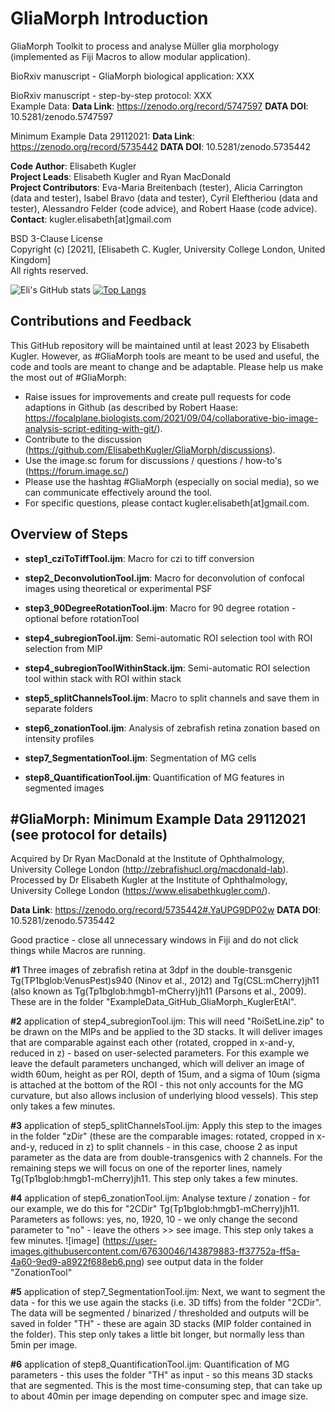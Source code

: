 # GliaMorph Introduction

GliaMorph Toolkit to process and analyse Müller glia morphology (implemented as Fiji Macros to allow modular application).

BioRxiv manuscript - GliaMorph biological application: XXX

BioRxiv manuscript - step-by-step protocol: XXX <br/>
Example Data: **Data Link**: https://zenodo.org/record/5747597 **DATA DOI**: 10.5281/zenodo.5747597

Minimum Example Data 29112021: **Data Link**: https://zenodo.org/record/5735442 **DATA DOI**: 10.5281/zenodo.5735442

**Code Author**: Elisabeth Kugler <br/>
**Project Leads**: Elisabeth Kugler and Ryan MacDonald <br/>
**Project Contributors**: Eva-Maria Breitenbach (tester), Alicia Carrington (data and tester), Isabel Bravo (data and tester), Cyril Eleftheriou (data and tester), Alessandro Felder (code advice), and Robert Haase (code advice). <br/>
**Contact**: kugler.elisabeth[at]gmail.com<br/>

BSD 3-Clause License <br/>
Copyright (c) [2021], [Elisabeth C. Kugler, University College London, United Kingdom] <br/>
All rights reserved.

![Eli's GitHub stats](https://github-readme-stats.vercel.app/api?username=ElisabethKugler&show_icons=true)
[![Top Langs](https://github-readme-stats.vercel.app/api/top-langs/?username=ElisabethKugler&layout=compact)](https://github.com/ElisabethKugler/github-readme-stats)


## Contributions and Feedback
This GitHub repository will be maintained until at least 2023 by Elisabeth Kugler. However, as #GliaMorph tools are meant to be used and useful, the code and tools are meant to change and be adaptable. Please help us make the most out of #GliaMorph:

- Raise issues for improvements and create pull requests for code adaptions in Github (as described by Robert Haase: https://focalplane.biologists.com/2021/09/04/collaborative-bio-image-analysis-script-editing-with-git/).
- Contribute to the discussion (https://github.com/ElisabethKugler/GliaMorph/discussions). 
- Use the image.sc forum for discussions / questions / how-to's (https://forum.image.sc/)
- Please use the hashtag #GliaMorph (especially on social media), so we can communicate effectively around the tool.
- For specific questions, please contact kugler.elisabeth[at]gmail.com.

## Overview of Steps

- **step1_cziToTiffTool.ijm**: Macro for czi to tiff conversion

- **step2_DeconvolutionTool.ijm**: Macro for deconvolution of confocal images using theoretical or experimental PSF

- **step3_90DegreeRotationTool.ijm**: Macro for 90 degree rotation - optional before rotationTool

- **step4_subregionTool.ijm**: Semi-automatic ROI selection tool with ROI selection from MIP

- **step4_subregionToolWithinStack.ijm**: Semi-automatic ROI selection tool within stack with ROI within stack

- **step5_splitChannelsTool.ijm**: Macro to split channels and save them in separate folders

- **step6_zonationTool.ijm**: Analysis of zebrafish retina zonation based on intensity profiles

- **step7_SegmentationTool.ijm**: Segmentation of MG cells

- **step8_QuantificationTool.ijm**: Quantification of MG features in segmented images

## #GliaMorph: Minimum Example Data 29112021 (see protocol for details)
Acquired by Dr Ryan MacDonald at the Institute of Ophthalmology, University College London (http://zebrafishucl.org/macdonald-lab).
Processed by Dr Elisabeth Kugler at the Institute of Ophthalmology, University College London (https://www.elisabethkugler.com/).

**Data Link**: https://zenodo.org/record/5735442#.YaUPG9DP02w
**DATA DOI**: 10.5281/zenodo.5735442

Good practice - close all unnecessary windows in Fiji and do not click things while Macros are running.

**#1** Three images of zebrafish retina at 3dpf in the double-transgenic Tg(TP1bglob:VenusPest)s940 (Ninov et al., 2012) and Tg(CSL:mCherry)jh11 (also known as Tg(Tp1bglob:hmgb1-mCherry)jh11 (Parsons et al., 2009). These are in the folder "ExampleData_GitHub_GliaMorph_KuglerEtAl".

**#2** application of step4_subregionTool.ijm: This will need "RoiSetLine.zip" to be drawn on the MIPs and be applied to the 3D stacks. It will deliver images that are comparable against each other (rotated, cropped in x-and-y, reduced in z) - based on user-selected parameters. For this example we leave the default parameters unchanged, which will deliver an image of width 60um, height as per ROI, depth of 15um, and a sigma of 10um (sigma is attached at the bottom of the ROI - this not only accounts for the MG curvature, but also allows inclusion of underlying blood vessels). This step only takes a few minutes.

**#3** application of step5_splitChannelsTool.ijm: Apply this step to the images in the folder "zDir" (these are the comparable images: rotated, cropped in x-and-y, reduced in z) to split channels - in this case, choose 2 as input parameter as the data are from double-transgenics with 2 channels. For the remaining steps we will focus on one of the reporter lines, namely Tg(Tp1bglob:hmgb1-mCherry)jh11. This step only takes a few minutes.

**#4** application of step6_zonationTool.ijm: Analyse texture / zonation - for our example, we do this for "2CDir" Tg(Tp1bglob:hmgb1-mCherry)jh11.
Parameters as follows: yes, no, 1920, 10 - we only change the second parameter to "no" - leave the others >> see image. This step only takes a few minutes.
![image]
(https://user-images.githubusercontent.com/67630046/143879883-ff37752a-ff5a-4a60-9ed9-a8922f688eb6.png)
see output data in the folder "ZonationTool"

**#5** application of step7_SegmentationTool.ijm: Next, we want to segment the data - for this we use again the stacks (i.e. 3D tiffs) from the folder "2CDir". The data will be segmented / binarized / thresholded and outputs will be saved in folder "TH" - these are again 3D stacks (MIP folder contained in the folder). This step only takes a little bit longer, but normally less than 5min per image.

**#6** application of step8_QuantificationTool.ijm: Quantification of MG parameters - this uses the folder "TH" as input - so this means 3D stacks that are segmented. This is the most time-consuming step, that can take up to about 40min per image depending on computer spec and image size.
